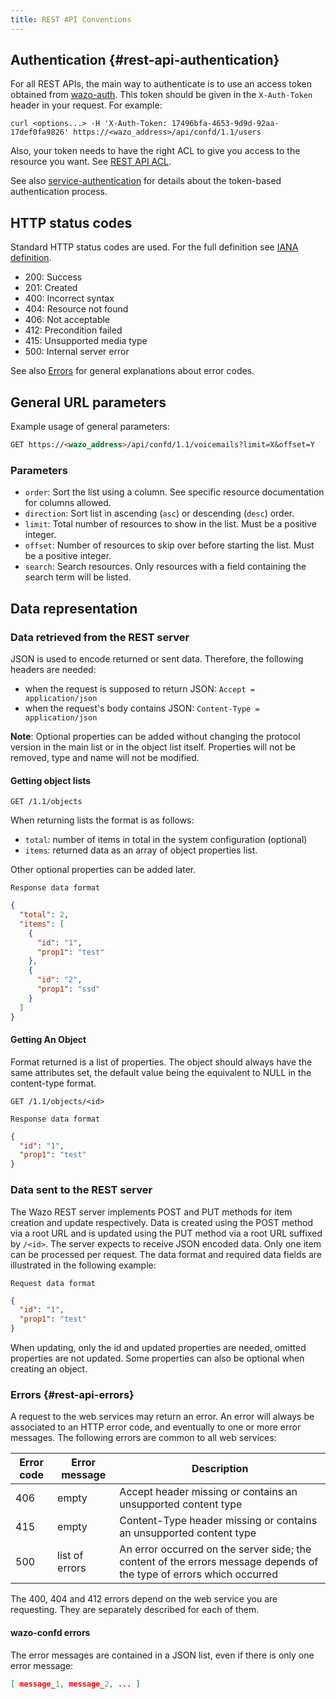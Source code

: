 ```yaml
---
title: REST API Conventions
---
```


## Authentication {#rest-api-authentication}

For all REST APIs, the main way to authenticate is to use an access token obtained from
[wazo-auth](/uc-doc/system/configuration_files#wazo-auth). This token should be given in the
`X-Auth-Token` header in your request. For example:

```shell
curl <options...> -H 'X-Auth-Token: 17496bfa-4653-9d9d-92aa-17def0fa9826' https://<wazo_address>/api/confd/1.1/users
```

Also, your token needs to have the right ACL to give you access to the resource you want. See
[REST API ACL](/uc-doc/api_sdk/rest_api/acl).

See also [service-authentication](/uc-doc/system/service_authentication) for details about the
token-based authentication process.

## HTTP status codes

Standard HTTP status codes are used. For the full definition see
[IANA definition](https://www.iana.org/assignments/http-status-codes/http-status-codes.xml).

- 200: Success
- 201: Created
- 400: Incorrect syntax
- 404: Resource not found
- 406: Not acceptable
- 412: Precondition failed
- 415: Unsupported media type
- 500: Internal server error

See also [Errors](/uc-doc/api_sdk/rest_api/conventions#rest-api-errors) for general explanations
about error codes.

## General URL parameters

Example usage of general parameters:

```markdown
GET https://<wazo_address>/api/confd/1.1/voicemails?limit=X&offset=Y
```

### Parameters

- `order`: Sort the list using a column. See specific resource documentation for columns allowed.
- `direction`: Sort list in ascending (`asc`) or descending (`desc`) order.
- `limit`: Total number of resources to show in the list. Must be a positive integer.
- `offset`: Number of resources to skip over before starting the list. Must be a positive integer.
- `search`: Search resources. Only resources with a field containing the search term will be listed.

## Data representation

### Data retrieved from the REST server

JSON is used to encode returned or sent data. Therefore, the following headers are needed:

- when the request is supposed to return JSON: `Accept = application/json`
- when the request's body contains JSON: `Content-Type = application/json`

**Note**: Optional properties can be added without changing the protocol version in the main list or
in the object list itself. Properties will not be removed, type and name will not be modified.

#### Getting object lists

`GET /1.1/objects`

When returning lists the format is as follows:

- `total`: number of items in total in the system configuration (optional)
- `items`: returned data as an array of object properties list.

Other optional properties can be added later.

`Response data format`

```json
{
  "total": 2,
  "items": [
    {
      "id": "1",
      "prop1": "test"
    },
    {
      "id": "2",
      "prop1": "ssd"
    }
  ]
}
```

#### Getting An Object

Format returned is a list of properties. The object should always have the same attributes set, the
default value being the equivalent to NULL in the content-type format.

`GET /1.1/objects/<id>`

`Response data format`

```json
{
  "id": "1",
  "prop1": "test"
}
```

### Data sent to the REST server

The Wazo REST server implements POST and PUT methods for item creation and update respectively. Data
is created using the POST method via a root URL and is updated using the PUT method via a root URL
suffixed by `/<id>`. The server expects to receive JSON encoded data. Only one item can be processed
per request. The data format and required data fields are illustrated in the following example:

`Request data format`

```json
{
  "id": "1",
  "prop1": "test"
}
```

When updating, only the id and updated properties are needed, omitted properties are not updated.
Some properties can also be optional when creating an object.

### Errors {#rest-api-errors}

A request to the web services may return an error. An error will always be associated to an HTTP
error code, and eventually to one or more error messages. The following errors are common to all web
services:

| Error code | Error message  | Description                                                                                                          |
| ---------- | -------------- | -------------------------------------------------------------------------------------------------------------------- |
| 406        | empty          | Accept header missing or contains an unsupported content type                                                        |
| 415        | empty          | Content-Type header missing or contains an unsupported content type                                                  |
| 500        | list of errors | An error occurred on the server side; the content of the errors message depends of the type of errors which occurred |

The 400, 404 and 412 errors depend on the web service you are requesting. They are separately
described for each of them.

#### wazo-confd errors

The error messages are contained in a JSON list, even if there is only one error message:

```json
[ message_1, message_2, ... ]
```
